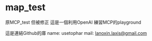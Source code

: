 # map_test
原MCP_test 但被修正
這是一個利用OpenAI 練習MCP的playground

這是連結Github的庫
name: usetophar
mail: lanoxin.laxis@gmail.com